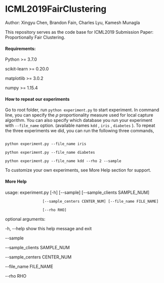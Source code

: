 # ICML2019FairClustering



Author: Xingyu Chen, Brandon Fain, Charles Lyu, Kamesh Munagla



This repository serves as the code base for ICML2019 Submission Paper: Proportionally Fair Clustering.



#### Requirements:



Python >= 3.7.0



scikit-learn >= 0.20.0



matplotlib >= 3.0.2



numpy >= 1.15.4



#### How to repeat our experiments



Go to root folder, run `python experiment.py`  to start experiment. In command line, you can specify the $\rho$ proportionality measure used for local capture algorithm. You can also specify which database you run your experiment with `--file_name` option. (available names `kdd` , `iris` , `diabetes` ). To repeat the three experiments we did, you can run the following three commands,



```

python experiment.py --file_name iris

python experiment.py --file_name diabetes

python experiment.py --file_name kdd --rho 2 --sample

```



To customize your own experiments, see More Help section for support.



#### More Help



usage: experiment.py [-h] [--sample] [--sample_clients SAMPLE_NUM]

                     [--sample_centers CENTER_NUM] [--file_name FILE_NAME]

                     [--rho RHO]



optional arguments:

  -h, --help            show this help message and exit

  --sample

  --sample_clients SAMPLE_NUM

  --sample_centers CENTER_NUM

  --file_name FILE_NAME

  --rho RHO

